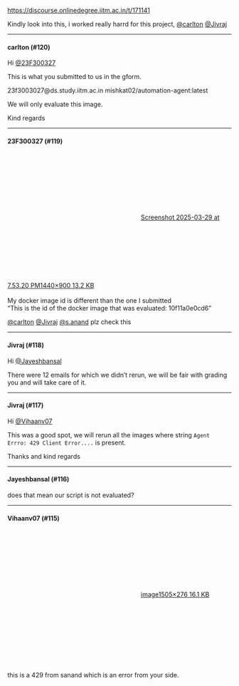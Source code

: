 https://discourse.onlinedegree.iitm.ac.in/t/171141

Kindly look into this, i worked really harrd for this project, <a class="mention" href="/u/carlton">@carlton</a> <a class="mention" href="/u/jivraj">@Jivraj</a></p><hr>

<h4>carlton (#120)</h4>
<p>Hi <a class="mention" href="/u/23f300327">@23F300327</a></p>
<p>This is what you submitted to us in the gform.</p>
<p>23f3003027@ds.study.iitm.ac.in	mishkat02/automation-agent:latest</p>
<p>We will only evaluate this image.</p>
<p>Kind regards</p><hr>

<h4>23F300327 (#119)</h4>
<p><div class="lightbox-wrapper"><a class="lightbox" data-download-href="/uploads/short-url/lPAoFwQ51S3kK27PvChwTcqAd1b.png?dl=1" href="https://europe1.discourse-cdn.com/flex013/uploads/iitm/original/3X/9/9/99027ea63de1e32da4a8e843b59386029099553d.png" rel="noopener nofollow ugc" title="Screenshot 2025-03-29 at 7.53.20 PM"><div class="meta"><svg aria-hidden="true" class="fa d-icon d-icon-far-image svg-icon"><use href="#far-image"></use></svg><span class="filename">Screenshot 2025-03-29 at 7.53.20 PM</span><span class="informations">1440×900 13.2 KB</span><svg aria-hidden="true" class="fa d-icon d-icon-discourse-expand svg-icon"><use href="#discourse-expand"></use></svg></div></a></div><br/>
My docker image id is different than the one I submitted<br/>
“This is the id of the docker image that was evaluated: 10f11a0e0cd6”</p>
<p><a class="mention" href="/u/carlton">@carlton</a> <a class="mention" href="/u/jivraj">@Jivraj</a> <a class="mention" href="/u/s.anand">@s.anand</a> plz check this</p><hr>

<h4>Jivraj (#118)</h4>
<p>Hi <a class="mention" href="/u/jayeshbansal">@Jayeshbansal</a></p>
<p>There were 12 emails for which we didn’t rerun, we will be fair with grading you and will take care of it.</p><hr>

<h4>Jivraj (#117)</h4>
<p>Hi <a class="mention" href="/u/vihaanv07">@Vihaanv07</a></p>
<p>This was a good spot, we will rerun all the images where string <code>Agent Errro: 429 Client Error....</code> is present.</p>
<p>Thanks and kind regards</p><hr>

<h4>Jayeshbansal (#116)</h4>
<p>does that mean our script is not evaluated?</p><hr>

<h4>Vihaanv07 (#115)</h4>
<p><div class="lightbox-wrapper"><a class="lightbox" data-download-href="/uploads/short-url/wGBtBjy5Hn6BmqWVgWkMoWH9dX.png?dl=1" href="https://europe1.discourse-cdn.com/flex013/uploads/iitm/original/3X/0/3/03b1e9282075d90736c4e6d9c652495660500acd.png" rel="noopener nofollow ugc" title="image"><div class="meta"><svg aria-hidden="true" class="fa d-icon d-icon-far-image svg-icon"><use href="#far-image"></use></svg><span class="filename">image</span><span class="informations">1505×276 16.1 KB</span><svg aria-hidden="true" class="fa d-icon d-icon-discourse-expand svg-icon"><use href="#discourse-expand"></use></svg></div></a></div></p>
<p>this is a 429 from sanand which is an error from your side.